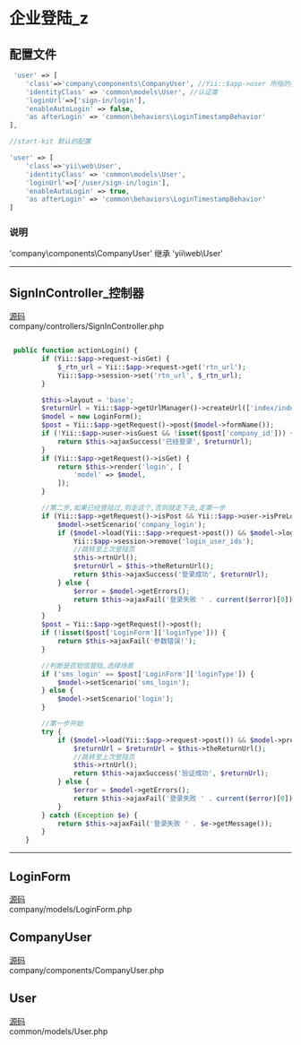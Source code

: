 # 企业登陆_z
## 配置文件

```php
 'user' => [
    'class'=>'company\components\CompanyUser', //Yii::$app->user 所指的类
    'identityClass' => 'common\models\User', //认证类
    'loginUrl'=>['sign-in/login'],
    'enableAutoLogin' => false,
    'as afterLogin' => 'common\behaviors\LoginTimestampBehavior'
],

//start-kit 默认的配置

'user' => [
    'class'=>'yii\web\User',
    'identityClass' => 'common\models\User',
    'loginUrl'=>['/user/sign-in/login'],
    'enableAutoLogin' => true,
    'as afterLogin' => 'common\behaviors\LoginTimestampBehavior'
]

```
### 说明

'company\components\CompanyUser' 继承 'yii\web\User'  

--- 

## SignInController_控制器
[源码](user/company_login_z/SignInController.php#L146-L205)  
company/controllers/SignInController.php  
```php

 public function actionLogin() {
        if (Yii::$app->request->isGet) {
            $_rtn_url = Yii::$app->request->get('rtn_url');
            Yii::$app->session->set('rtn_url', $_rtn_url);
        }

        $this->layout = 'base';
        $returnUrl = Yii::$app->getUrlManager()->createUrl(['index/index']);
        $model = new LoginForm();
        $post = Yii::$app->getRequest()->post($model->formName());
        if (!Yii::$app->user->isGuest && !isset($post['company_id'])) {
            return $this->ajaxSuccess('已经登录', $returnUrl);
        }
        if (Yii::$app->getRequest()->isGet) {
            return $this->render('login', [
                'model' => $model,
            ]);
        }

        //第二步,如果已经登陆过,则走这个,否则就走下去,走第一步
        if (Yii::$app->getRequest()->isPost && Yii::$app->user->isPreLoginPassed()) {
            $model->setScenario('company_login');
            if ($model->load(Yii::$app->request->post()) && $model->login()) {
                Yii::$app->session->remove('login_user_ids');
                //跳转至上次登陆页
                $this->rtnUrl();
                $returnUrl = $this->theReturnUrl();
                return $this->ajaxSuccess('登录成功', $returnUrl);
            } else {
                $error = $model->getErrors();
                return $this->ajaxFail('登录失败 ' . current($error)[0]);
            }
        }
        $post = Yii::$app->getRequest()->post();
        if (!isset($post['LoginForm']['loginType'])) {
            return $this->ajaxFail('参数错误!');
        }

        //判断是否短信登陆,选择场景
        if ('sms_login' == $post['LoginForm']['loginType']) {
            $model->setScenario('sms_login');
        } else {
            $model->setScenario('login');
        }

        //第一步开始
        try {
            if ($model->load(Yii::$app->request->post()) && $model->preLogin()) {
                $returnUrl = $returnUrl = $this->theReturnUrl();
                //跳转至上次登陆页
                $this->rtnUrl();
                return $this->ajaxSuccess('验证成功', $returnUrl);
            } else {
                $error = $model->getErrors();
                return $this->ajaxFail('登录失败 ' . current($error)[0]);
            }
        } catch (Exception $e) {
            return $this->ajaxFail('登录失败 ' . $e->getMessage());
        }
    }
```

---

## LoginForm
[源码](user/company_login_z/LoginForm.php)  
company/models/LoginForm.php  



## CompanyUser
[源码](user/company_login_z/CompanyUser.php)  
company/components/CompanyUser.php  



## User
[源码](user/company_login_z/User.php)  
common/models/User.php    


